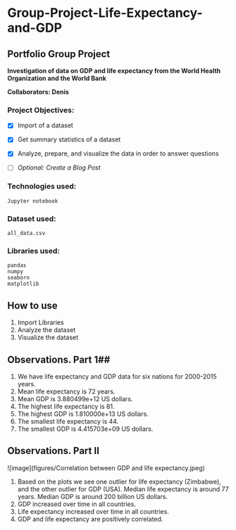 # Group-Project-Life-Expectancy-and-GDP
## Portfolio Group Project

**Investigation of data on GDP and life expectancy from the World Health Organization and the World Bank**

**Collaborators: Denis**

### Project Objectives:

- [x] Import of a dataset
- [x] Get summary statistics of a dataset
- [x] Analyze, prepare, and visualize the data in order to answer questions
- [ ] *Optional: Create a Blog Post*


### Technologies used:
```
Jupyter notebook
```

### Dataset used:
```
all_data.csv
```

### Libraries used:
```
pandas
numpy
seaborn
matplotlib
```

## How to use ##
1. Import Libraries
2. Analyze the dataset
3. Visualize the dataset

## Observations. Part 1##
1. We have life expectancy and GDP data for six nations for 2000-2015 years.
2. Mean life expectancy is 72 years.
3. Mean GDP is 3.880499e+12 US dollars.  
4. The highest life expectancy is 81.
5. The highest GDP is 1.810000e+13 US dollars.
6. The smallest life expectancy is 44.
7. The smallest GDP is 4.415703e+09 US dollars.

## Observations. Part II ##
![image](figures/Correlation between GDP and life expectancy.jpeg)
1. Based on the plots we see one outlier for life expectancy (Zimbabwe), and the other outlier    for GDP (USA). Median life expectancy is around 77 years. Median GDP is around 200 billion US dollars.
2. GDP increased over time in all countries.
3. Life expectancy increased over time in all countries.
4. GDP and life expectancy are positively correlated.
